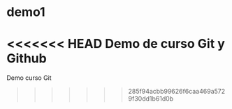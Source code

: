 # demo1
<<<<<<< HEAD
Demo de curso Git y Github
=======
Demo curso Git
>>>>>>> 285f94acbb99626f6caa469a5729f30dd1b61d0b
